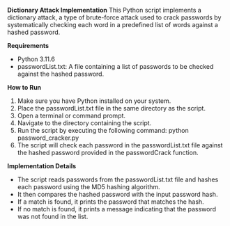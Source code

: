 **Dictionary Attack Implementation**
This Python script implements a dictionary attack, a type of brute-force attack used to crack passwords by systematically checking each word in a predefined list of words against a hashed password.


**Requirements**
* Python 3.11.6
* passwordList.txt: A file containing a list of passwords to be checked against the hashed password.


**How to Run**
1. Make sure you have Python installed on your system.
2. Place the passwordList.txt file in the same directory as the script.
3. Open a terminal or command prompt.
4. Navigate to the directory containing the script.
5. Run the script by executing the following command:  python password_cracker.py
6. The script will check each password in the passwordList.txt file against the hashed password provided in the passwordCrack function.

**Implementation Details**
* The script reads passwords from the passwordList.txt file and hashes each password using the MD5 hashing algorithm.
* It then compares the hashed password with the input password hash.
* If a match is found, it prints the password that matches the hash.
* If no match is found, it prints a message indicating that the password was not found in the list.

